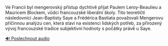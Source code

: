
Ve Francii byl mengerovský přístup dychtivě přijat Paulem Leroy-Beaulieu a Mauricem Blockem, vůdci francouzské liberální školy. Tito teoretičtí následovníci Jean-Baptisty Saye a Frédérica Bastiata považovali Mengerovu příčinnou analýzu cen, která staví na existenci lidských potřeb, za přirozený vývoj francouzské tradice subjektivní hodnoty s počátky právě u Saye.

[🔊 Poslechnout audio](/data/7-paragraphs/audio/chapter_178/para_005-Ve-Francii-byl-mengerovsk-pstup-dychtiv-pijat.mp3)
